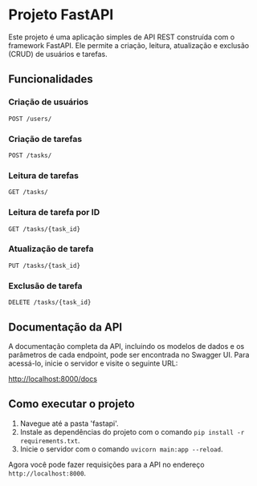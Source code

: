 # Projeto FastAPI

Este projeto é uma aplicação simples de API REST construída com o framework FastAPI. Ele permite a criação, leitura, atualização e exclusão (CRUD) de usuários e tarefas.

## Funcionalidades

### Criação de usuários
`POST /users/`

### Criação de tarefas
`POST /tasks/`

### Leitura de tarefas
`GET /tasks/`

### Leitura de tarefa por ID
`GET /tasks/{task_id}`

### Atualização de tarefa
`PUT /tasks/{task_id}`

### Exclusão de tarefa
`DELETE /tasks/{task_id}`

## Documentação da API

A documentação completa da API, incluindo os modelos de dados e os parâmetros de cada endpoint, pode ser encontrada no Swagger UI. Para acessá-lo, inicie o servidor e visite o seguinte URL:

[http://localhost:8000/docs](http://localhost:8000/docs)

## Como executar o projeto

1. Navegue até a pasta 'fastapi'.
2. Instale as dependências do projeto com o comando `pip install -r requirements.txt`.
3. Inicie o servidor com o comando `uvicorn main:app --reload`.

Agora você pode fazer requisições para a API no endereço `http://localhost:8000`.
